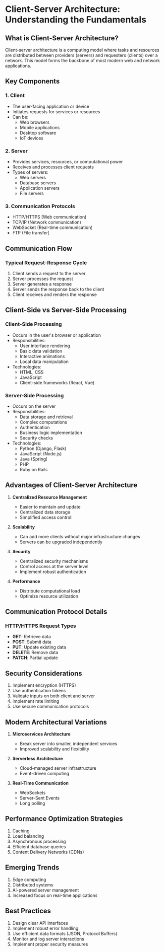# Client-Server Architecture: Understanding the Fundamentals

## What is Client-Server Architecture?

Client-server architecture is a computing model where tasks and resources are distributed between providers (servers) and requesters (clients) over a network. This model forms the backbone of most modern web and network applications.

## Key Components

### 1. Client
- The user-facing application or device
- Initiates requests for services or resources
- Can be:
  - Web browsers
  - Mobile applications
  - Desktop software
  - IoT devices

### 2. Server
- Provides services, resources, or computational power
- Receives and processes client requests
- Types of servers:
  - Web servers
  - Database servers
  - Application servers
  - File servers

### 3. Communication Protocols
- HTTP/HTTPS (Web communication)
- TCP/IP (Network communication)
- WebSocket (Real-time communication)
- FTP (File transfer)

## Communication Flow

### Typical Request-Response Cycle
1. Client sends a request to the server
2. Server processes the request
3. Server generates a response
4. Server sends the response back to the client
5. Client receives and renders the response

## Client-Side vs Server-Side Processing

### Client-Side Processing
- Occurs in the user's browser or application
- Responsibilities:
  - User interface rendering
  - Basic data validation
  - Interactive animations
  - Local data manipulation
- Technologies:
  - HTML, CSS
  - JavaScript
  - Client-side frameworks (React, Vue)

### Server-Side Processing
- Occurs on the server
- Responsibilities:
  - Data storage and retrieval
  - Complex computations
  - Authentication
  - Business logic implementation
  - Security checks
- Technologies:
  - Python (Django, Flask)
  - JavaScript (Node.js)
  - Java (Spring)
  - PHP
  - Ruby on Rails

## Advantages of Client-Server Architecture

1. **Centralized Resource Management**
   - Easier to maintain and update
   - Centralized data storage
   - Simplified access control

2. **Scalability**
   - Can add more clients without major infrastructure changes
   - Servers can be upgraded independently

3. **Security**
   - Centralized security mechanisms
   - Control access at the server level
   - Implement robust authentication

4. **Performance**
   - Distribute computational load
   - Optimize resource utilization

## Communication Protocol Details

### HTTP/HTTPS Request Types
- **GET**: Retrieve data
- **POST**: Submit data
- **PUT**: Update existing data
- **DELETE**: Remove data
- **PATCH**: Partial update

## Security Considerations

1. Implement encryption (HTTPS)
2. Use authentication tokens
3. Validate inputs on both client and server
4. Implement rate limiting
5. Use secure communication protocols

## Modern Architectural Variations

1. **Microservices Architecture**
   - Break server into smaller, independent services
   - Improved scalability and flexibility

2. **Serverless Architecture**
   - Cloud-managed server infrastructure
   - Event-driven computing

3. **Real-Time Communication**
   - WebSockets
   - Server-Sent Events
   - Long polling

## Performance Optimization Strategies

1. Caching
2. Load balancing
3. Asynchronous processing
4. Efficient database queries
5. Content Delivery Networks (CDNs)

## Emerging Trends

1. Edge computing
2. Distributed systems
3. AI-powered server management
4. Increased focus on real-time applications

## Best Practices

1. Design clear API interfaces
2. Implement robust error handling
3. Use efficient data formats (JSON, Protocol Buffers)
4. Monitor and log server interactions
5. Implement proper security measures